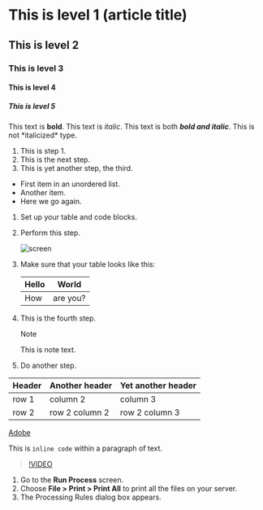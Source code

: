 # This is level 1 (article title)
## This is level 2
### This is level 3
#### This is level 4
##### This is level 5

This text is **bold**.
This text is *italic*.
This text is both ***bold and italic***.
This is not \*italicized\* type.
1. This is step 1.
1. This is the next step.
1. This is yet another step, the third.
* First item in an unordered list.
* Another item.
* Here we go again.
1. Set up your table and code blocks.
1. Perform this step.

   ![screen](/docs/contributor/assets/adobe_standard_logo.png?lang=zh-Hans)

1. Make sure that your table looks like this:

   | Hello | World |
   |---|---|
   | How | are you? |

1. This is the fourth step.

   >[!NOTE]
   >
   >This is note text.

1. Do another step.

| Header | Another header | Yet another header |
|--- |--- |--- |
| row 1 | column 2 | column 3 |
| row 2 | row 2 column 2 | row 2 column 3 |

[Adobe](https://www.adobe.com)

This is `inline code` within a paragraph of text.

>[!VIDEO](https://video.tv.adobe.com/v/29770/?quality=12)

1. Go to the **Run Process** screen.
1. Choose **File > Print > Print All** to print all the files on your server.
1. The Processing Rules dialog box appears.
